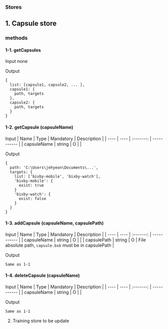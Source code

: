 ### Stores

## 1. Capsule store
### methods
#### 1-1. getCapsules
Input
none

Output
```
{
  list: [capsule1, capsule2, ... ],
  capsule1: {
    path, targets
  },
  capsule2: {
    path, targets
  }
}
```

#### 1-2. getCapsule (capsuleName)
Input
| Name | Type | Mandatory | Description |
| ---- | ---- | :-------: | ----------- |
| capsuleName | string | O | |

Output
```
{
  path: 'C:\Users\jehyeon\Documents\...',
  targets: {
    list: ['bixby-mobile', 'bixby-watch'],
    'bixby-mobile': {
      exist: true
    }
    'bixby-watch': {
      exist: false
    }
  }
}
```

#### 1-3. addCapsule (capsuleName, capsulePath)
Input
| Name | Type | Mandatory | Description |
| ---- | ---- | :-------: | ----------- |
| capsuleName | string | O | |
| capsulePath | string | O | File absolute path, `capsule.bxb` must be in capsulePath |


Output
```
Same as 1-1
```

#### 1-4. deleteCapsule (capsuleName)
Input
| Name | Type | Mandatory | Description |
| ---- | ---- | :-------: | ----------- |
| capsuleName | string | O | |

Output
```
Same as 1-1
```

2. Training store
to be update

